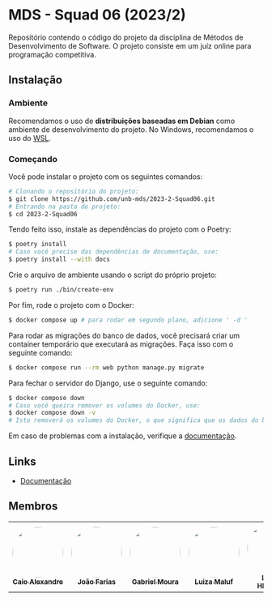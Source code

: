 # MDS - Squad 06 (2023/2)

Repositório contendo o código do projeto da disciplina de Métodos de
Desenvolvimento de Software. O projeto consiste em um juíz online para
programação competitiva.

## Instalação

### Ambiente

Recomendamos o uso de **distribuições baseadas em Debian** como ambiente de
desenvolvimento do projeto. No Windows, recomendamos o uso do
[WSL](https://docs.microsoft.com/en-us/windows/wsl/install-win10).

### Começando

Você pode instalar o projeto com os seguintes comandos:

```bash
# Clonando o repositório do projeto:
$ git clone https://github.com/unb-mds/2023-2-Squad06.git
# Entrando na pasta do projeto:
$ cd 2023-2-Squad06
```

Tendo feito isso, instale as dependências do projeto com o Poetry:

```bash
$ poetry install
# Caso você precise das dependências de documentação, use:
$ poetry install --with docs
```

Crie o arquivo de ambiente usando o script do próprio projeto:

```bash
$ poetry run ./bin/create-env
```

Por fim, rode o projeto com o Docker:

```bash
$ docker compose up # para rodar em segundo plano, adicione ' -d '
```

Para rodar as migrações do banco de dados, você precisará criar um container
temporário que executará as migrações. Faça isso com o seguinte comando:

```bash
$ docker compose run --rm web python manage.py migrate
```

Para fechar o servidor do Django, use o seguinte comando:

```bash
$ docker compose down
# Caso você queira remover os volumes do Docker, use:
$ docker compose down -v
# Isto removerá os volumes do Docker, o que significa que os dados do banco de dados serão perdidos.
```

Em caso de problemas com a instalação, verifique a
[documentação](https://mds-squad-06.readthedocs.io/pt/latest/installation.html).

## Links

- [Documentação](https://mds.kyomi.dev/pt/latest/)


## Membros

<table>
  <tr>
    <td align="center"><a href="https://github.com/bitterteriyaki"><img style="border-radius: 50%;" src="https://github.com/bitterteriyaki.png?size=100" width="100px;" alt=""/><br /><sub><b>Caio Alexandre</b></sub></a><br />
    <td align="center"><a href="https://github.com/jpcfarias"><img style="border-radius: 50%;" src="https://github.com/jpcfarias.png?size=100" width="100px;" alt=""/><br /><sub><b>João Farias</b></sub></a><br />
    <td align="center"><a href="https://github.com/thegm445"><img style="border-radius: 50%;" src="https://github.com/thegm445.png?size=100" width="100px;" alt=""/><br /><sub><b>Gabriel Moura</b></sub></a><br />
    <td align="center"><a href="https://github.com/LuizaMaluf"><img style="border-radius: 50%;" src="https://github.com/LuizaMaluf.png?size=100" width="100px;" alt=""/><br /><sub><b>Luiza Maluf</b></sub></a><br /><a href="Link git" title="Rocketseat"></a></td>
    <td align="center"><a href="https://github.com/HladczukLe"><img style="border-radius: 50%;" src="https://github.com/HladczukLe.png?size=100" width="100px;" alt=""/><br /><sub><b>Letícia Hladczuk</b></sub></a><br />
    <td align="center"><a href="https://github.com/MMcLovin"><img style="border-radius: 50%;" src="https://github.com/MMcLovin.png?size=100" width="100px;" alt=""/><br /><sub><b>Gabriel Fernando</b></sub></a><br />
  </tr>
</table>
